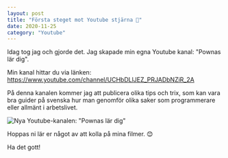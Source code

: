 ```yaml
---
layout: post
title: "Första steget mot Youtube stjärna 🌟"
date: 2020-11-25
category: "Youtube"
---
```


Idag tog jag och gjorde det. Jag skapade min egna Youtube kanal: "Pownas lär dig". 

Min kanal hittar du via länken: https://www.youtube.com/channel/UCHbDLlJEZ_PRJADbNZiR_2A 

På denna kanalen kommer jag att publicera olika tips och trix, som kan vara bra guider på svenska hur man genomför olika saker som programmerare eller allmänt i arbetslivet. 

![Nya Youtube-kanalen: "Pownas lär dig"](/img/blogposts/2020-11-25--YoutubeKanal-PownasLärDig.png)


Hoppas ni lär er något av att kolla på mina filmer. 😊

Ha det gott!
